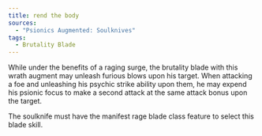 ```yaml
---
title: rend the body
sources:
  - "Psionics Augmented: Soulknives"
tags:
  - Brutality Blade
---
```


While under the benefits of a raging surge, the brutality blade with this wrath augment may unleash furious blows upon his target. When attacking a foe and unleashing his psychic strike ability upon them, he may expend his psionic focus to make a second attack at the same attack bonus upon the target.

The soulknife must have the manifest rage blade class feature to select this blade skill.
